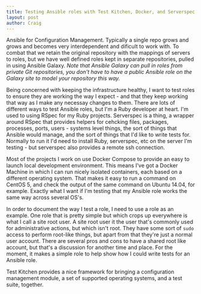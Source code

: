 ```yaml
---
title: Testing Ansible roles with Test Kitchen, Docker, and Serverspec
layout: post
author: Craig
---
```


Ansible for Configuration Management. Typically a single repo grows and grows
and becomes very interdependent and dificult to work with. To combat that we
retain the original repository with the mappings of servers to roles, but we
have well defined roles kept in separate repositories, pulled in using Ansible
Galaxy. *Note that Ansible Galaxy can pull in roles from private Git
repositories, you don't have to have a public Ansible role on the Galaxy site
to model your repository this way.*

Being concerned with keeping the infrastructure healthy, I want to test roles
to ensure they are working the way I expect - and that they keep working that
way as I make any necessay changes to them. There are lots of different ways to
test Ansible roles, but I'm a Ruby developer at heart. I'm used to using RSpec
for my Ruby projects. Serverspec is a thing, a wrapper around RSpec that
provides helpers for cehcking files, packages, processes, ports, users -
systems level things, the sort of things that Ansible would manage, and the
sort of things that I'd like to write tests for. Normally to run it I'd need to
install Ruby, serverspec, etc on the server I'm testing - but serverspec also
provides a remote ssh connection.

Most of the projects I work on use Docker Compose to provide an easy to launch
local development environment. This means I've got a Docker Machine in which I
can run nicely isolated containers, each based on a different operating system.
That makes it easy to run a command on CentOS 5, and check the output of the
same command on Ubuntu 14.04, for example. Exactly what I want if I'm testing
that my Ansible role works the same way across several OS's.

In order to document the way I test a role, I need to use a role as an example.
One role that is pretty simple but which crops up everywhere is what I call a
site root user. A site root user it the user that's commonly used for
administrative actions, but which isn't root. They have some sort of `sudo`
access to perform root-like things, but apart from that they're just a normal
user account. There are several pros and cons to have a shared root like
account, but that's a discussion for another time and place. For the moment, it
makes a simple role to help show how I could write tests for an Ansible role.

Test Kitchen provides a nice framework for bringing a configuration management
module, a set of supported operating systems, and a test suite, together.
